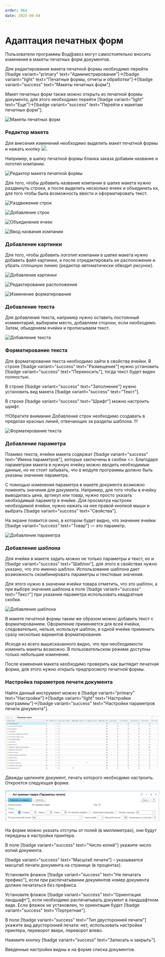 ```yaml
---
order: 964
date: 2025-08-04
---
```


# Адаптация печатных форм

Пользователи программы Вод@авоз могут самостоятельно вносить изменения в макеты печатных форм документов.

Для редактирования макета печатной формы необходимо перейти [!badge variant="primary" text="Администрирование"]->[!badge variant="light" text="Печатные формы, отчеты и обработки"]->[!badge variant="success" text="Макеты печатных форм"].

Макет печатных форм также можно открыть из печатной формы документа, для этого необходимо перейти [!badge variant="light" text="Еще"]->[!badge variant="success" text="Перейти к макетам печатных форм"].

![Макеты печатных форм](/images/Макеты_печатных_форм.jpg)

### Редактор макета

Для внесения изменений необходимо выделить макет печатной формы и нажать кнопку  ![](/images/Изменить_макет.jpg).

Например, в шапку печатной формы бланка заказа добавим название и логотип компании.

![Редактор макета печатной формы](/images/Редактор_макета.jpg)

Для того, чтобы добавить название компании в шапке макета нужно раздвинуть строки, а после выделить несколько ячеек и объединить их, для того чтобы была возможность ввести и оформатировать текст.

![Раздвижение строк](/static/Раздвинуть_строки.gif)

![Добавление строк](\images\администратор\шаблон.gif)

![Объединение ячеек](/static/Объединить_ячейки.gif)

![Ввод названия компании](/static/Ввод_текста.gif)

### Добавление картинки

Для того, чтобы добавить логотип компании в шапке макета нужно добавить файл картинки, а после отредактировать ее расположение и убрать сплошную линию (редактор автоматически обводит рисунок).

![Добавление картинки](/static/Добавить_картинку.gif)

![Редактирование расположения](/static/Расположить_картинку.gif)

![Изменение форматирования](/static/Убрать_линию.gif)

### Добавление текста

Для добавления текста, например нужно оставить постоянный комментарий, выбираем место, добавляем стороки, если необходимо. Затем, обьеденяем ячейки и прописываем текст. 

![Добавление текста](\images\администратор\шаблон1.gif)

### Форматирование текста

Для форматирования текста необходимо зайти в свойства ячейки. В строке [!badge variant="success" text="Размещение"] нужно установить [!badge variant="success" text="Переносить"], тогда текст будет виден полностью. 

В строке [!badge variant="success" text="Заполнение"] нужно установить вид макета [!badge variant="success" text="Текст"].

В строке [!badge variant="success" text="Шрифт"] можно настроить шрифт.

!!!Обратите внимание
Добавление строк необходимо создавать в пределах красных линий, отвечающих за разделы шаблона.
!!!

![Форматирование текста](\images\администратор\шаблон3.gif)

### Добавление параметра

Помимо текста, ячейки макета содержат [!badge variant="success" text="Имена параметров"], которые заключены в скобки <>. Благодаря параметрам макета в нужную ячейку можно вводить необходимые данные, но не стоит забывать, что в модуле программы должно быть указаны значение параметра.

С помощью изменения параметра в макете документа возможно поменять значения для документа. Например, для того чтобы в ячейку выводилась цена, артикул или товар, нужно просто указать необходимый параметр в ячейке. Для просмотра настроек необходимой ячейки, нужно нажать на нее правой кнопкой мыши и выбрать [!badge variant="success" text="Свойства"].

На экране появится окно, в котором будет видно, что значение ячейки [!badge variant="success" text="Товар"] — это параметр.

![Добавление параметра](\images\администратор\шаблон4.gif)

### Добавление шаблона

Для ячейки в макете задать можно не только параметры и текст, но и [!badge variant="success" text="Шаблон"], для этого в свойствах нужно указано, что это именно шаблон. Использование шаблона дает возможность скомбинировать параметры и текстовые значения. 

Для этого нужно в значении ячейки товара отметить, что это шаблон, а при выборе значения шаблона в поле [!badge variant="success" text="Текст"] при указании параметра использовать квадратные скобки.

![Добавление шаблона](\images\администратор\шаблон5.gif)

В макете печатной формы таким же образом можно добавить текст с форматированием. Оформление применяется для всей ячейки, следовательно, нельзя, используя шаблон, в одной ячейке применить сразу несколько вариантов форматирования.

Исходя из всего вышесказанного видно, что при необходимости изменить макеты возможно. В пользовательском режиме доступны только небольшие изменения.

После изменения макета необходимо проверить как выглядит печатная форма, для этого нужно открыть предпросмотр печатной формы.

### Настройка параметров печати документа

Найти данный инструмент можно в [!badge variant="primary" text="Настройки"]->[!badge variant="light" text="Настройки программы"]->[!badge variant="success" text="Настройки параметров печати документа"].

![Добавление шаблона](\images\администратор\настр.jpg)

Дважды щелкните документ, печать которого необходимо настроить. Откроется следующая форма:

![Добавление шаблона](\images\администратор\настр1.jpg)

На форме можно указать отступы от полей (в миллиметрах), они будут переданы в настройки принтера.

В поле [!badge variant="success" text="Число копий"] укажите число копий документа.

[!badge variant="success" text="Масштаб печати"] – указывается масштаб печати документа на странице (в процентах).

Установите флажок [!badge variant="success" text="Не печатать префикс"], если при распечатывании документов номер документа должен печататься без префикса.

Установите флажок [!badge variant="success" text="Ориентация ландшафт"], если необходимо распечатывать документ в ландшафтном виде. Если флажок не установлен, то ориентация будет [!badge variant="success" text="Портретная"].

В поле [!badge variant="success" text="Тип двусторонней печати"] укажите вид двусторонней печати: нет, использовать настройки принтера, переворот вверх, переворот влево.

Нажмите кнопку [!badge variant="success" text="Записать и закрыть"].

Введенные настройки видны и на форме списка документов.








